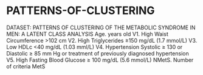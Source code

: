# PATTERNS-OF-CLUSTERING
DATASET: PATTERNS OF CLUSTERING OF THE METABOLIC SYNDROME IN MEN: A LATENT CLASS ANALYSIS
Age. years old
V1. High Waist Circumference >102 cm
V2. High Triglycerides ≥150 mg/dL (1.7 mmol/L) 
V3. Low HDLc <40 mg/dL (1.03 mml/L)
V4. Hypertension Systolic ≥ 130 or Diastolic ≥ 85 mm Hg
or treatment of previously diagnosed hypertension
V5. High Fasting Blood Glucose ≥ 100 mg/dL (5.6 mmol/L)
NMetS. Number of criteria MetS
